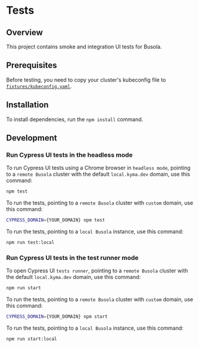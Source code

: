 # Tests

## Overview

This project contains smoke and integration UI tests for Busola. 

## Prerequisites 

Before testing, you need to copy your cluster's kubeconfig file to [`fixtures/kubeconfig.yaml`](fixtures/kubeconfig.yaml).

## Installation

To install dependencies, run the `npm install` command.

## Development

### Run Cypress UI tests in the headless mode

To run Cypress UI tests using a Chrome browser in `headless mode`,
pointing to a `remote Busola` cluster with the default `local.kyma.dev` domain, use this command:

```bash
npm test
```

To run the tests, pointing to a `remote Busola` cluster with `custom` domain, use this command:

```bash
CYPRESS_DOMAIN={YOUR_DOMAIN} npm test
```

To run the tests, pointing to a `local Busola` instance, use this command:

```bash
npm run test:local
```

### Run Cypress UI tests in the test runner mode

To open Cypress UI `tests runner`,
pointing to a `remote Busola` cluster with the default `local.kyma.dev` domain, use this command:

```bash
npm run start
```

To run the tests, pointing to a `remote Busola` cluster with `custom` domain, use this command:

```bash
CYPRESS_DOMAIN={YOUR_DOMAIN} npm start
```

To run the tests, pointing to a `local Busola` instance, use this command:

```bash
npm run start:local
```
